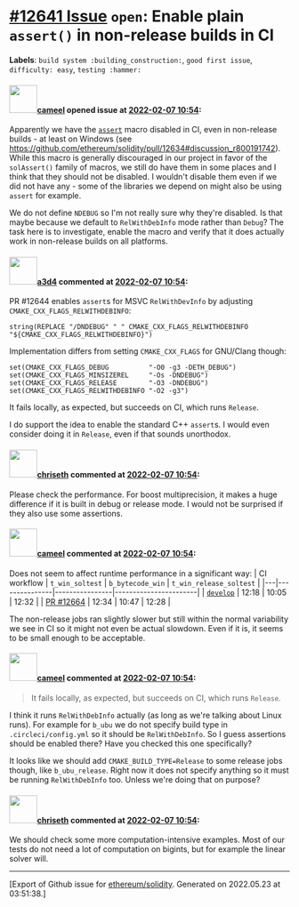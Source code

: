 # [\#12641 Issue](https://github.com/ethereum/solidity/issues/12641) `open`: Enable plain `assert()` in non-release builds in CI
**Labels**: `build system :building_construction:`, `good first issue`, `difficulty: easy`, `testing :hammer:`


#### <img src="https://avatars.githubusercontent.com/u/137030?v=4" width="50">[cameel](https://github.com/cameel) opened issue at [2022-02-07 10:54](https://github.com/ethereum/solidity/issues/12641):

Apparently we have the [`assert`](https://en.cppreference.com/w/cpp/error/assert) macro disabled in CI, even in non-release builds - at least on Windows (see https://github.com/ethereum/solidity/pull/12634#discussion_r800191742). While this macro is generally discouraged in our project in favor of the `solAssert()` family of macros, we still do have them in some places and I think that they should not be disabled. I wouldn't disable them even if we did not have any - some of the libraries we depend on might also be using `assert` for example.

We do not define `NDEBUG` so I'm not really sure why they're disabled. Is that maybe because we default to `RelWithDebInfo` mode rather than `Debug`? The task here is to investigate, enable the macro and verify that it does actually work in non-release builds on all platforms.

#### <img src="https://avatars.githubusercontent.com/u/60588784?v=4" width="50">[a3d4](https://github.com/a3d4) commented at [2022-02-07 10:54](https://github.com/ethereum/solidity/issues/12641#issuecomment-1032187076):

PR #12644 enables `assert`s for MSVC `RelWithDevInfo` by adjusting `CMAKE_CXX_FLAGS_RELWITHDEBINFO`:
```
string(REPLACE "/DNDEBUG" " " CMAKE_CXX_FLAGS_RELWITHDEBINFO "${CMAKE_CXX_FLAGS_RELWITHDEBINFO}")
```

Implementation differs from setting `CMAKE_CXX_FLAGS` for GNU/Clang though:
```
set(CMAKE_CXX_FLAGS_DEBUG          "-O0 -g3 -DETH_DEBUG")
set(CMAKE_CXX_FLAGS_MINSIZEREL     "-Os -DNDEBUG")
set(CMAKE_CXX_FLAGS_RELEASE        "-O3 -DNDEBUG")
set(CMAKE_CXX_FLAGS_RELWITHDEBINFO "-O2 -g3")
```

It fails locally, as expected, but succeeds on CI, which runs `Release`.

I do support the idea to enable the standard C++ `assert`s. I would even consider doing it in `Release`, even if that sounds unorthodox.

#### <img src="https://avatars.githubusercontent.com/u/9073706?v=4" width="50">[chriseth](https://github.com/chriseth) commented at [2022-02-07 10:54](https://github.com/ethereum/solidity/issues/12641#issuecomment-1032314192):

Please check the performance. For boost multiprecision, it makes a huge difference if it is built in debug or release mode. I would not be surprised if they also use some assertions.

#### <img src="https://avatars.githubusercontent.com/u/137030?v=4" width="50">[cameel](https://github.com/cameel) commented at [2022-02-07 10:54](https://github.com/ethereum/solidity/issues/12641#issuecomment-1032664737):

Does not seem to affect runtime performance in a significant way:
| CI workflow | `t_win_soltest` | `b_bytecode_win` | `t_win_release_soltest` |
|---|---------------|----------------|-----------------------|
| [`develop`](https://app.circleci.com/pipelines/github/ethereum/solidity/22088/workflows/1d787445-6ac4-4115-b2d9-5001f999bff2) | 12:18 | 10:05 | 12:32 |
| [PR #12664](https://app.circleci.com/pipelines/github/ethereum/solidity/22059/workflows/0d99fa7b-9fe4-431a-8aa4-8a51704a2f9d) | 12:34 | 10:47 | 12:28 |

The non-release jobs ran slightly slower but still within the normal variability we see in CI so it might not even be actual slowdown. Even if it is, it seems to be small enough to be acceptable.

#### <img src="https://avatars.githubusercontent.com/u/137030?v=4" width="50">[cameel](https://github.com/cameel) commented at [2022-02-07 10:54](https://github.com/ethereum/solidity/issues/12641#issuecomment-1032676186):

> It fails locally, as expected, but succeeds on CI, which runs `Release`.

I think it runs `RelWithDebInfo` actually (as long as we're talking about Linux runs). For example for `b_ubu` we do not specify build type in `.circleci/config.yml` so it should be `RelWithDebInfo`. So I guess assertions should be enabled there? Have you checked this one specifically?

It looks like we should add `CMAKE_BUILD_TYPE=Release` to some release jobs though, like `b_ubu_release`. Right now it does not specify anything so it must be running `RelWithDebInfo` too. Unless we're doing that on purpose?

#### <img src="https://avatars.githubusercontent.com/u/9073706?v=4" width="50">[chriseth](https://github.com/chriseth) commented at [2022-02-07 10:54](https://github.com/ethereum/solidity/issues/12641#issuecomment-1032679135):

We should check some more computation-intensive examples. Most of our tests do not need a lot of computation on bigints, but for example the linear solver will.


-------------------------------------------------------------------------------



[Export of Github issue for [ethereum/solidity](https://github.com/ethereum/solidity). Generated on 2022.05.23 at 03:51:38.]
